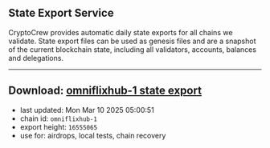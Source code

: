 ## State Export Service
CryptoCrew provides automatic daily state exports for all chains we validate. State export files can be used as genesis files and are a snapshot of the current blockchain state, including all validators, accounts, balances and delegations.

---
**Download: [omniflixhub-1 state export](https://dl-eu2.ccvalidators.com/SERVICE/omniflixhub/omniflixhub-1_export_16555065.json)**
---

- last updated: Mon Mar 10 2025 05:00:51
- chain id: `omniflixhub-1`
- export height: `16555065`
- use for: airdrops, local tests, chain recovery
